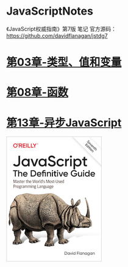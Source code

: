 # JavaScriptNotes

《JavaScript权威指南》第7版 笔记
官方源码：https://github.com/davidflanagan/jstdg7

# [第03章-类型、值和变量](第13章-异步JavaScript.md)
# [第08章-函数](第08章-函数.md)
# [第13章-异步JavaScript](第13章-异步JavaScript.md)


![alt 《JavaScript 权威指南 原书第7版》](./images/smallcover.jpg)